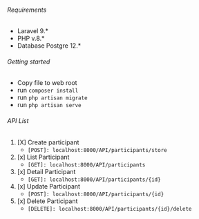 ###### Requirements
- Laravel 9.*
- PHP v.8.*
- Database Postgre 12.*

###### Getting started
- Copy file to web root
- run `composer install`
- run `php artisan migrate`
- run `php artisan serve`

###### API List
1. [X] Create participant
   - ``[POST]: localhost:8000/API/participants/store``
2. [x] List Participant
   - ``[GET]: localhost:8000/API/participants``
3. [x] Detail Participant
   - ``[GET]: localhost:8000/API/participants/{id}``
4. [x] Update Participant
   - ``[POST]: localhost:8000/API/participants/{id}``
5. [x] Delete Participant
   - ``[DELETE]: localhost:8000/API/participants/{id}/delete``
